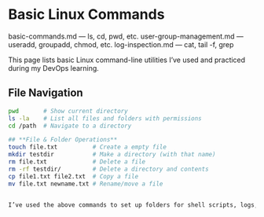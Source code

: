 # **Basic Linux Commands**

basic-commands.md —   ls, cd, pwd, etc.
user-group-management.md —   useradd, groupadd, chmod, etc.
log-inspection.md —   cat, tail -f, grep

This page lists basic Linux command-line utilities I’ve used and practiced during my DevOps learning.
##  **File Navigation**
```bash
pwd       # Show current directory
ls -la    # List all files and folders with permissions
cd /path  # Navigate to a directory

## **File & Folder Operations**
touch file.txt          # Create a empty file
mkdir testdir           # Make a directory (with that name)
rm file.txt             # Delete a file
rm -rf testdir/         # Delete a directory and contents
cp file1.txt file2.txt  # Copy a file
mv file.txt newname.txt # Rename/move a file


I’ve used the above commands to set up folders for shell scripts, logs, and practice files inside my Vagrant VMs.
